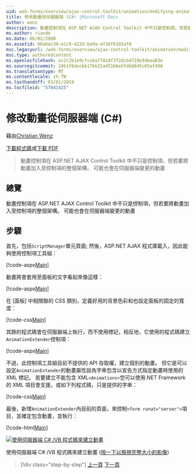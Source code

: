 ```yaml
---
uid: web-forms/overview/ajax-control-toolkit/animation/modifying-animations-from-the-server-side-cs
title: 修改動畫從伺服器端 (C#) |Microsoft Docs
author: wenz
description: 動畫控制項在 ASP.NET AJAX Control Toolkit 中不只是控制項，但若要將動畫加入至控制項的整個架構。 動畫也可能...
ms.author: riande
ms.date: 06/02/2008
ms.assetid: b0abec39-a1c9-422d-ba9a-ef16f6185af8
msc.legacyurl: /web-forms/overview/ajax-control-toolkit/animation/modifying-animations-from-the-server-side-cs
msc.type: authoredcontent
ms.openlocfilehash: ac2c2b1e9cfceba7f818f3f2dcbd719e94bea83e
ms.sourcegitcommit: 24b1f6decbb17bb22a45166e5fdb0845c65af498
ms.translationtype: MT
ms.contentlocale: zh-TW
ms.lasthandoff: 03/01/2019
ms.locfileid: "57041425"
---
```

<a name="modifying-animations-from-the-server-side-c"></a>修改動畫從伺服器端 (C#)
====================
藉由[Christian Wenz](https://github.com/wenz)

[下載程式碼](http://download.microsoft.com/download/f/9/a/f9a26acd-8df4-4484-8a18-199e4598f411/Animation9.cs.zip)或[下載 PDF](http://download.microsoft.com/download/6/7/1/6718d452-ff89-4d3f-a90e-c74ec2d636a3/animation9CS.pdf)

> 動畫控制項在 ASP.NET AJAX Control Toolkit 中不只是控制項，但若要將動畫加入至控制項的整個架構。 可能也會在伺服器端變更的動畫


## <a name="overview"></a>總覽

動畫控制項在 ASP.NET AJAX Control Toolkit 中不只是控制項，但若要將動畫加入至控制項的整個架構。 可能也會在伺服器端變更的動畫

## <a name="steps"></a>步驟

首先，包括`ScriptManager`單元頁面; 然後，ASP.NET AJAX 程式庫載入，因此能夠使用控制項工具組：

[!code-aspx[Main](modifying-animations-from-the-server-side-cs/samples/sample1.aspx)]

動畫將會套用至面板的文字看起來像這樣：

[!code-aspx[Main](modifying-animations-from-the-server-side-cs/samples/sample2.aspx)]

在 [面板] 中相關聯的 CSS 類別，定義好用的背景色彩和也設定面板的固定的寬度：

[!code-css[Main](modifying-animations-from-the-server-side-cs/samples/sample3.css)]

其餘的程式碼會在伺服器端上執行，而不使用標記，相反地，它使用的程式碼建立`AnimationExtender`控制項：

[!code-aspx[Main](modifying-animations-from-the-server-side-cs/samples/sample4.aspx)]

不過，此控制項工具組目前不提供的 API 存取權，建立個別的動畫。 但它是可以設定`AnimationExtender`的動畫屬性設為字串包含以宣告方式指定動畫時使用的 XML 標記。 若要建立不能包含 XML`<Animations>`您可以使用.NET Framework 的 XML 項目會支援，或如下列程式碼，只是提供的字串：

[!code-css[Main](modifying-animations-from-the-server-side-cs/samples/sample5.css)]

最後，新增`AnimationExtender`內目前的頁面，來控制`<form runat="server">`項目，並確定包含動畫，並執行：

[!code-html[Main](modifying-animations-from-the-server-side-cs/samples/sample6.html)]


[![使用伺服器端 C# /VB 程式碼來建立動畫](modifying-animations-from-the-server-side-cs/_static/image2.png)](modifying-animations-from-the-server-side-cs/_static/image1.png)

使用伺服器端 C# /VB 程式碼來建立動畫 ([按一下以檢視完整大小的影像](modifying-animations-from-the-server-side-cs/_static/image3.png))

> [!div class="step-by-step"]
> [上一頁](triggering-an-animation-in-another-control-cs.md)
> [下一頁](executing-animations-using-client-side-code-cs.md)
